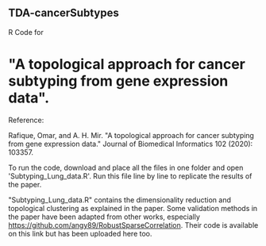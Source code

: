 ##  TDA-cancerSubtypes ##
R Code for   
# "A topological approach for cancer subtyping from gene expression data".

Reference: 

Rafique, Omar, and A. H. Mir. "A topological approach for cancer subtyping from gene expression data." Journal of Biomedical Informatics 102 (2020): 103357.



To run the code, download and place all the files in one folder and open 'Subtyping_Lung_data.R'. Run this file line by line to replicate the results of the paper.

"Subtyping_Lung_data.R" contains the dimensionality reduction and topological  clustering  as explained in the paper. Some validation methods in the paper have been adapted from other works, especially https://github.com/angy89/RobustSparseCorrelation. Their code is available on this link but has been uploaded here too. 
